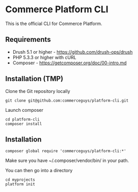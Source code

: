 # Commerce Platform CLI

This is the official CLI for Commerce Platform.

## Requirements

* Drush 5.1 or higher - https://github.com/drush-ops/drush
* PHP 5.3.3 or higher with cURL
* Composer - https://getcomposer.org/doc/00-intro.md

## Installation (TMP)
Clone the Git repository locally
```
git clone git@github.com:commerceguys/platform-cli.git
```

Launch composer
```
cd platform-cli
composer install
```

## Installation
```
composer global require 'commerceguys/platform-cli:*'
```
Make sure you have ~/.composer/vendor/bin/ in your path.

You can then go into a directory
```
cd myprojects
platform init
```
